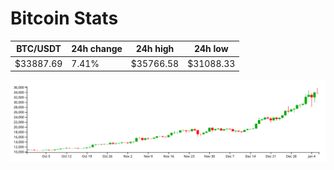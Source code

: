 # Bitcoin Stats

BTC/USDT|24h change|24h high|24h low|
|---|---|---|---|
|$33887.69|7.41%|$35766.58|$31088.33|

<img src="./chart.svg">
